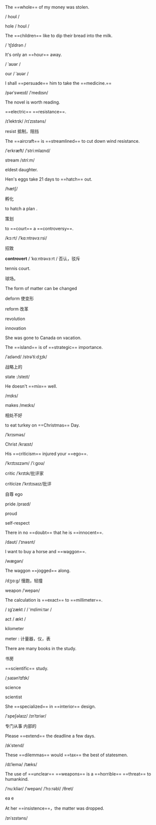 The ==whole== of my money was stolen.

/ hoʊl / 

hole / hoʊl /

The ==children== like to dip their bread into the milk.

/ ˈtʃɪldrən / 

It's only an ==hour== away.

/ ˈaʊər /

our / ˈaʊər /

I shall ==persuade== him to take the ==medicine.==

/pərˈsweɪd/	/ˈmedɪsn/

The novel is worth reading.

==electric== ==resistance==.

/ɪˈlektrɪk/	/rɪˈzɪstəns/

resist 抵制，阻挡

The ==aircraft== is ==streamlined== to cut down wind resistance.

/ˈerkræft/	/ˈstriːmlaɪnd/

stream /striːm/

eldest daughter.

Hen's eggs take 21 days to ==hatch== out.

/hætʃ/ 

孵化

to hatch a plan .

策划

to ==court== a ==controversy==.

/kɔːrt/	/ˈkɑːntrəvɜːrsi/

招致

**controvert**	/ ˈkɑːntrəvɜːrt /	否认，驳斥

tennis court.

球场。

The form of matter can be changed

deform	使变形 

reform	改革

revolution

innovation

She was gone to Canada on vacation.

The ==island== is of ==strategic== importance.

/ˈaɪlənd/	/strəˈtiːdʒɪk/

战略上的

state :/steɪt/

He doesn't ==mix== well.

/mɪks/

makes /meɪks/

相处不好

to eat turkey on ==Christmas== Day.

/ˈkrɪsməs/

Christ /kraɪst/

His ==criticism== injured your ==ego==.

/ˈkrɪtɪsɪzəm/	/ˈiːɡoʊ/

critic /ˈkrɪtɪk/批评家

criticize	/ˈkrɪtɪsaɪz/批评

自尊 ego 

pride	/praɪd/

proud

self-respect

There in no ==doubt== that he is ==innocent==.

/daʊt/	/ˈɪnəsnt/

I want to buy a horse and ==waggon==.

/wægən/

The waggon ==jogged== along.

/dʒɑːɡ/ 慢跑，轻撞

weapon /ˈwepən/

The calculation is ==exact== to ==millimeter==.

/ ɪɡˈzækt /	/ ˈmɪlimiːtər /

act / ækt /

kilometer

meter : 计量器，仪，表

There are many books in the study.

书房

==scientific== study.

/ˌsaɪənˈtɪfɪk/

science	

scientist

She ==specialized== in ==interior== design.

/ˈspeʃəlaɪz/	/ɪnˈtɪriər/ 

专门从事	内部的

Please ==extend== the deadline a few days.

/ɪkˈstend/	

These ==dilemmas== would ==tax== the best of statesmen.

/dɪˈlemə/	/tæks/

The use of ==unclear== ==weapons== is a ==horrible== ==threat== to humankind.

/ˈnuːkliər/	/ˈwepən/	/ˈhɔːrəbl/	/θret/

ea   e

At her ==insistence==，the matter was dropped.

/ɪnˈsɪstəns/

